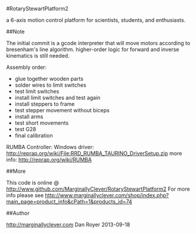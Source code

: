 #RotaryStewartPlatform2

a 6-axis motion control platform for scientists, students, and enthusiasts.

##Note

The initial commit is a gcode interpreter that will move motors according to bresenham's line algorithm.
higher-order logic for forward and inverse kinematics is still needed.

Assembly order:
- glue together wooden parts
- solder wires to limit switches
- test limit switches
- install limit switches and test again
- install steppers to frame
- test stepper movement without biceps
- install arms
- test short movements
- test G28
- final calibration

RUMBA Controller:
Windows driver: http://reprap.org/wiki/File:RRD_RUMBA_TAURINO_DriverSetup.zip
more info: http://reprap.org/wiki/RUMBA

##More

This code is online @ http://www.github.com/MarginallyClever/RotaryStewartPlatform2
For more info please see http://www.marginallyclever.com/shop/index.php?main_page=product_info&cPath=1&products_id=74

##Author

http://marginallyclever.com
Dan Royer
2013-09-18

